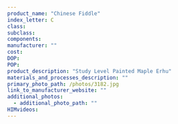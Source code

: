 ```yaml
---
product_name: "Chinese Fiddle"
index_letter: C
class: 
subclass: 
components:
manufacturer: ""
cost: 
DOP: 
POP: 
product_description: "Study Level Painted Maple Erhu"
materials_and_processes_description: ""
primary_photo_path: /photos/3182.jpg
link_to_manufacturer_website: ""
additional_photos:
  - additional_photo_path: ""
HIMvideos:
---
```

